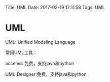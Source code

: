 Title: UML
Date: 2017-02-19 17:11:58
Tags: UML



# UML

UML: Unified Modeling Language

常用UML工具：

acceleo: 免费，支持java和python

UML-Designer:免费，支持java和python



